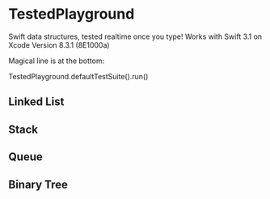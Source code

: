 # TestedPlayground


Swift data structures, tested realtime once you type!
Works with Swift 3.1 on Xcode Version 8.3.1 (8E1000a)

Magical line is at the bottom: 

TestedPlayground.defaultTestSuite().run()

## Linked List
## Stack
## Queue
## Binary Tree



